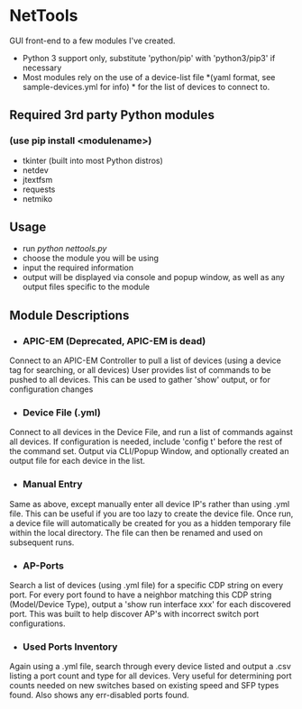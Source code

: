 # NetTools
GUI front-end to a few modules I've created. 

 * Python 3 support only, substitute 'python/pip' with 'python3/pip3' if necessary
 * Most modules rely on the use of a device-list file *(yaml format, see sample-devices.yml for info) * for the list of devices to connect to.

## Required 3rd party Python modules
### (use pip install \<modulename>)
 - tkinter (built into most Python distros)
 - netdev
 - jtextfsm
 - requests
 - netmiko

## Usage
 - run *python nettools.py*
 - choose the module you will be using
 - input the required information
 - output will be displayed via console and popup window, as well as any output files specific to the module

## Module Descriptions
 - ### APIC-EM (Deprecated, APIC-EM is dead)
 Connect to an APIC-EM Controller to pull a list of devices (using a device tag for searching, or all devices)
 User provides list of commands to be pushed to all devices. This can be used to gather 'show' output, or for configuration changes
 - ### Device File (.yml)
 Connect to all devices in the Device File, and run a list of commands against all devices. If configuration is needed, include 'config t' before the rest of the command set. Output via CLI/Popup Window, and optionally created an output file for each device in the list.
 - ### Manual Entry
Same as above, except manually enter all device IP's rather than using .yml file. This can be useful if you are too lazy to create the device file. Once run, a device file will automatically be created for you as a hidden temporary file within the local directory. The file can then be renamed and used on subsequent runs.
 - ### AP-Ports
 Search a list of devices (using .yml file) for a specific CDP string on every port. For every port found to have a neighbor matching this CDP string (Model/Device Type), output a 'show run interface xxx' for each discovered port. This was built to help discover AP's with incorrect switch port configurations.
 - ### Used Ports Inventory
Again using a .yml file, search through every device listed and output a .csv listing a port count and type for all devices. Very useful for determining port counts needed on new switches based on existing speed and SFP types found. Also shows any err-disabled ports found.
